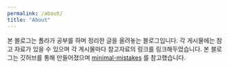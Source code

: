 ```yaml
---
permalink: /about/
title: "About"
---
```

 본 블로그는 폴라가 공부를 하며 정리한 글을 올려놓는 블로그입니다.
 각 게시물에는 참고 자료가 있을 수 있으며 각 게시물마다 참고자료의 링크를
링크해두었습니다.
 본 블로그는 깃허브를 통해 만들어졌으며 [minimal-mistakes](https://github.com/mmistakes/minimal-mistakes) 를 참고했습니다.